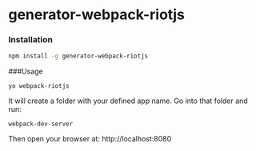 # generator-webpack-riotjs

### Installation
```bash
npm install -g generator-webpack-riotjs
```
###Usage
```
yo webpack-riotjs
```
It will create a folder with your defined app name. Go into that folder and run:
```
webpack-dev-server
```
Then open your browser at: http://localhost:8080

